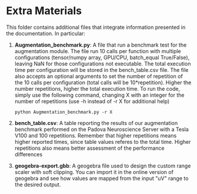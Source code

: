 # Extra Materials

This folder contains additional files that integrate information presented in the documentation. In particular:

1. **Augmentation_benchmark.py**: A file that run a benchmark test for the augmentation module. The file run 10 calls per function with multiple configurations (tensor/numpy array, GPU/CPU, batch_equal True/False), leaving NaN for those configurations not executable. The total execution time per configuration will be stored in the bench_table.csv file. The file also accepts an optional arguments to set the number of repetition of the 10 calls per configuration (total calls will be 10*repetition). Higher the number repetitions, higher the total execution time. To run the code, simply use the following command, changing X with an integer for the number of repetitions (use -h instead of -r X for additional help)

    ``python Augmentation_benchmark.py -r X``

2. **bench_table.csv**: A table reporting the results of our augmentation benchmark performed on the Padova Neuroscience Server with a Tesla V100 and 100 repetitions. Remember that higher repetitions means higher reported times, since table values referes to the total time. Higher repetitions also means better assessment of the performance differences
3. **geogebra-export.gbb**: A geogebra file used to design the custom range scaler with soft clipping. You can import it in the online version of geogebra and see how values are mapped from the input "uV" range to the desired output.
